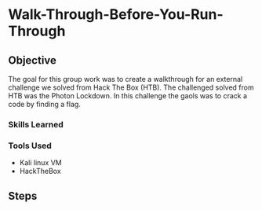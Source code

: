 # Walk-Through-Before-You-Run-Through

## Objective

The goal for this group work was to create a walkthrough for an external challenge we solved from Hack The Box (HTB). The challenged solved from HTB was the Photon Lockdown. In this challenge the gaols was to crack a code by finding a flag.


### Skills Learned





### Tools Used

- Kali linux VM
- HackTheBox


## Steps
  

